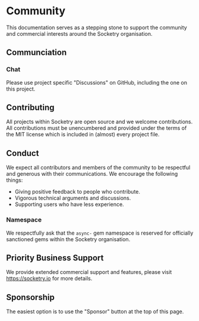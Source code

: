 # Community

This documentation serves as a stepping stone to support the community and commercial interests around the Socketry organisation.

## Communciation

### Chat

Please use project specific "Discussions" on GitHub, including the one on this project.

## Contributing

All projects within Socketry are open source and we welcome contributions. All contributions must be unencumbered and provided under the terms of the MIT license which is included in (almost) every project file.

## Conduct

We expect all contributors and members of the community to be respectful and generous with their communications. We encourage the following things:

- Giving positive feedback to people who contribute.
- Vigorous technical arguments and discussions.
- Supporting users who have less experience.

### Namespace

We respectfully ask that the `async-` gem namespace is reserved for officially sanctioned gems within the Socketry organisation.

## Priority Business Support

We provide extended commercial support and features, please visit <https://socketry.io> for more details.

## Sponsorship

The easiest option is to use the "Sponsor" button at the top of this page.
